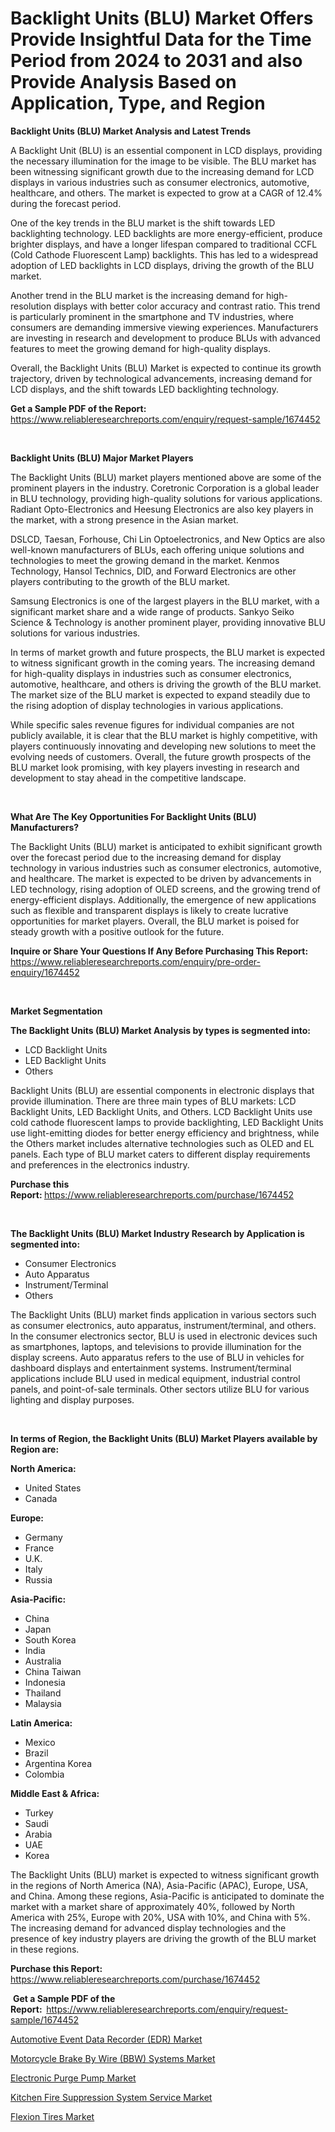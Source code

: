 <p><h1>Backlight Units (BLU) Market Offers Provide Insightful Data for the Time Period from 2024 to 2031 and also Provide Analysis Based on Application, Type, and Region</h1></p><p><strong>Backlight Units (BLU) Market Analysis and Latest Trends</strong></p>
<p><p>A Backlight Unit (BLU) is an essential component in LCD displays, providing the necessary illumination for the image to be visible. The BLU market has been witnessing significant growth due to the increasing demand for LCD displays in various industries such as consumer electronics, automotive, healthcare, and others. The market is expected to grow at a CAGR of 12.4% during the forecast period.</p><p>One of the key trends in the BLU market is the shift towards LED backlighting technology. LED backlights are more energy-efficient, produce brighter displays, and have a longer lifespan compared to traditional CCFL (Cold Cathode Fluorescent Lamp) backlights. This has led to a widespread adoption of LED backlights in LCD displays, driving the growth of the BLU market.</p><p>Another trend in the BLU market is the increasing demand for high-resolution displays with better color accuracy and contrast ratio. This trend is particularly prominent in the smartphone and TV industries, where consumers are demanding immersive viewing experiences. Manufacturers are investing in research and development to produce BLUs with advanced features to meet the growing demand for high-quality displays.</p><p>Overall, the Backlight Units (BLU) Market is expected to continue its growth trajectory, driven by technological advancements, increasing demand for LCD displays, and the shift towards LED backlighting technology.</p></p>
<p><strong>Get a Sample PDF of the Report:&nbsp;</strong> <a href="https://www.reliableresearchreports.com/enquiry/request-sample/1674452">https://www.reliableresearchreports.com/enquiry/request-sample/1674452</a></p>
<p>&nbsp;</p>
<p><strong>Backlight Units (BLU) Major Market Players</strong></p>
<p><p>The Backlight Units (BLU) market players mentioned above are some of the prominent players in the industry. Coretronic Corporation is a global leader in BLU technology, providing high-quality solutions for various applications. Radiant Opto-Electronics and Heesung Electronics are also key players in the market, with a strong presence in the Asian market.</p><p>DSLCD, Taesan, Forhouse, Chi Lin Optoelectronics, and New Optics are also well-known manufacturers of BLUs, each offering unique solutions and technologies to meet the growing demand in the market. Kenmos Technology, Hansol Technics, DID, and Forward Electronics are other players contributing to the growth of the BLU market.</p><p>Samsung Electronics is one of the largest players in the BLU market, with a significant market share and a wide range of products. Sankyo Seiko Science & Technology is another prominent player, providing innovative BLU solutions for various industries.</p><p>In terms of market growth and future prospects, the BLU market is expected to witness significant growth in the coming years. The increasing demand for high-quality displays in industries such as consumer electronics, automotive, healthcare, and others is driving the growth of the BLU market. The market size of the BLU market is expected to expand steadily due to the rising adoption of display technologies in various applications.</p><p>While specific sales revenue figures for individual companies are not publicly available, it is clear that the BLU market is highly competitive, with players continuously innovating and developing new solutions to meet the evolving needs of customers. Overall, the future growth prospects of the BLU market look promising, with key players investing in research and development to stay ahead in the competitive landscape.</p></p>
<p>&nbsp;</p>
<p><strong>What Are The Key Opportunities For Backlight Units (BLU) Manufacturers?</strong></p>
<p><p>The Backlight Units (BLU) market is anticipated to exhibit significant growth over the forecast period due to the increasing demand for display technology in various industries such as consumer electronics, automotive, and healthcare. The market is expected to be driven by advancements in LED technology, rising adoption of OLED screens, and the growing trend of energy-efficient displays. Additionally, the emergence of new applications such as flexible and transparent displays is likely to create lucrative opportunities for market players. Overall, the BLU market is poised for steady growth with a positive outlook for the future.</p></p>
<p><strong>Inquire or Share Your Questions If Any Before Purchasing This Report:</strong> <a href="https://www.reliableresearchreports.com/enquiry/pre-order-enquiry/1674452">https://www.reliableresearchreports.com/enquiry/pre-order-enquiry/1674452</a></p>
<p>&nbsp;</p>
<p><strong>Market Segmentation</strong></p>
<p><strong>The Backlight Units (BLU) Market Analysis by types is segmented into:</strong></p>
<p><ul><li>LCD Backlight Units</li><li>LED Backlight Units</li><li>Others</li></ul></p>
<p><p>Backlight Units (BLU) are essential components in electronic displays that provide illumination. There are three main types of BLU markets: LCD Backlight Units, LED Backlight Units, and Others. LCD Backlight Units use cold cathode fluorescent lamps to provide backlighting, LED Backlight Units use light-emitting diodes for better energy efficiency and brightness, while the Others market includes alternative technologies such as OLED and EL panels. Each type of BLU market caters to different display requirements and preferences in the electronics industry.</p></p>
<p><strong>Purchase this Report:&nbsp;</strong><a href="https://www.reliableresearchreports.com/purchase/1674452">https://www.reliableresearchreports.com/purchase/1674452</a></p>
<p>&nbsp;</p>
<p><strong>The Backlight Units (BLU) Market Industry Research by Application is segmented into:</strong></p>
<p><ul><li>Consumer Electronics</li><li>Auto Apparatus</li><li>Instrument/Terminal</li><li>Others</li></ul></p>
<p><p>The Backlight Units (BLU) market finds application in various sectors such as consumer electronics, auto apparatus, instrument/terminal, and others. In the consumer electronics sector, BLU is used in electronic devices such as smartphones, laptops, and televisions to provide illumination for the display screens. Auto apparatus refers to the use of BLU in vehicles for dashboard displays and entertainment systems. Instrument/terminal applications include BLU used in medical equipment, industrial control panels, and point-of-sale terminals. Other sectors utilize BLU for various lighting and display purposes.</p></p>
<p>&nbsp;</p>
<p><strong>In terms of Region, the Backlight Units (BLU) Market Players available by Region are:</strong></p>
<p>
    <p> <strong> North America: </strong>
        <ul>
            <li>United States</li>
            <li>Canada</li>
        </ul>
        </p> 
    <p> <strong> Europe: </strong>
        <ul>
            <li>Germany</li>
            <li>France</li>
            <li>U.K.</li>
            <li>Italy</li>
            <li>Russia</li>
        </ul>
        </p> 
    <p> <strong> Asia-Pacific: </strong>
        <ul>
            <li>China</li>
            <li>Japan</li>
            <li>South Korea</li>
            <li>India</li>
            <li>Australia</li>
            <li>China Taiwan</li>
            <li>Indonesia</li>
            <li>Thailand</li>
            <li>Malaysia</li>
        </ul>
        </p> 
    <p> <strong> Latin America: </strong>
        <ul>
            <li>Mexico</li>
            <li>Brazil</li>
            <li>Argentina Korea</li>
            <li>Colombia</li>
        </ul>
        </p> 
    <p> <strong> Middle East & Africa: </strong>
        <ul>
            <li>Turkey</li>
            <li>Saudi</li>
            <li>Arabia</li>
            <li>UAE</li>
            <li>Korea</li>
        </ul>
    </p>
    </p>
<p><p>The Backlight Units (BLU) market is expected to witness significant growth in the regions of North America (NA), Asia-Pacific (APAC), Europe, USA, and China. Among these regions, Asia-Pacific is anticipated to dominate the market with a market share of approximately 40%, followed by North America with 25%, Europe with 20%, USA with 10%, and China with 5%. The increasing demand for advanced display technologies and the presence of key industry players are driving the growth of the BLU market in these regions.</p></p>
<p><strong>Purchase this Report: </strong><a href="https://www.reliableresearchreports.com/purchase/1674452">https://www.reliableresearchreports.com/purchase/1674452</a></p>
<p>&nbsp;<strong>Get a Sample PDF of the Report:&nbsp;&nbsp;</strong><a href="https://www.reliableresearchreports.com/enquiry/request-sample/1674452">https://www.reliableresearchreports.com/enquiry/request-sample/1674452</a></p>
<p><strong></strong></p>
<p><p><a href="https://github.com/wusalecollins540tpqoz/Market-Research-Report-List-1/blob/main/automotive-event-data-recorder-edr-market.md">Automotive Event Data Recorder (EDR) Market</a></p><p><a href="https://issuu.com/reportprime-2/docs/motorcycle-brake-by-wire-bbw-systems-market-size-2">Motorcycle Brake By Wire (BBW) Systems Market</a></p><p><a href="https://github.com/pjcfca/Market-Research-Report-List-1/blob/main/electronic-purge-pump-market.md">Electronic Purge Pump Market</a></p><p><a href="https://medium.com/@kathyburton10/kitchen-fire-suppression-system-service-market-size-market-outlook-and-market-forecast-2024-to-e41957966b10">Kitchen Fire Suppression System Service Market</a></p><p><a href="https://issuu.com/reportprime-2/docs/flexion-tires-market-size-2030.pptx">Flexion Tires Market</a></p></p>